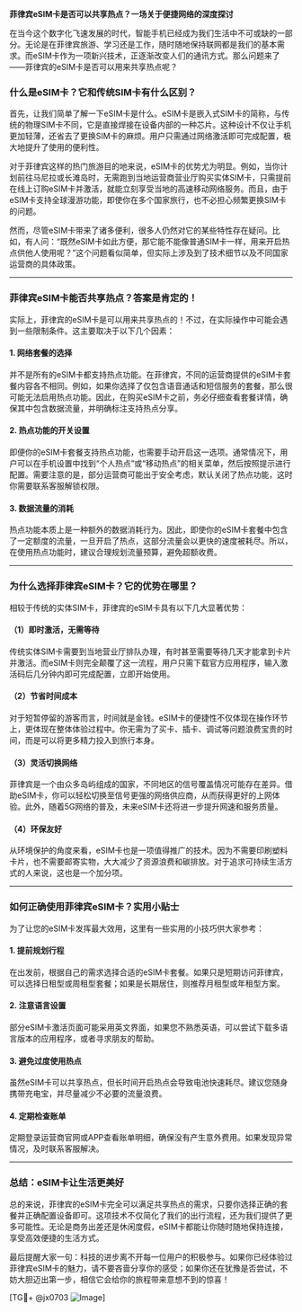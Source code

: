 **菲律宾eSIM卡是否可以共享热点？一场关于便捷网络的深度探讨**

在当今这个数字化飞速发展的时代，智能手机已经成为我们生活中不可或缺的一部分。无论是在菲律宾旅游、学习还是工作，随时随地保持联网都是我们的基本需求。而eSIM卡作为一项新兴技术，正逐渐改变人们的通讯方式。那么问题来了——菲律宾的eSIM卡是否可以用来共享热点呢？

### **什么是eSIM卡？它和传统SIM卡有什么区别？**

首先，让我们简单了解一下eSIM卡是什么。eSIM卡是嵌入式SIM卡的简称，与传统的物理SIM卡不同，它是直接焊接在设备内部的一种芯片。这种设计不仅让手机更加轻薄，还省去了更换SIM卡的麻烦。用户只需通过网络激活即可完成配置，极大地提升了使用的便利性。

对于菲律宾这样的热门旅游目的地来说，eSIM卡的优势尤为明显。例如，当你计划前往马尼拉或长滩岛时，无需跑到当地运营商营业厅购买实体SIM卡，只需提前在线上订购eSIM卡并激活，就能立刻享受当地的高速移动网络服务。而且，由于eSIM卡支持全球漫游功能，即使你在多个国家旅行，也不必担心频繁更换SIM卡的问题。

然而，尽管eSIM卡带来了诸多便利，很多人仍然对它的某些特性存在疑问。比如，有人问：“既然eSIM卡如此方便，那它能不能像普通SIM卡一样，用来开启热点供他人使用呢？”这个问题看似简单，但实际上涉及到了技术细节以及不同国家运营商的具体政策。

---

### **菲律宾eSIM卡能否共享热点？答案是肯定的！**

实际上，菲律宾的eSIM卡是可以用来共享热点的！不过，在实际操作中可能会遇到一些限制条件。这主要取决于以下几个因素：

#### **1. 网络套餐的选择**
并不是所有的eSIM卡都支持热点功能。在菲律宾，不同的运营商提供的eSIM卡套餐内容各不相同。例如，如果你选择了仅包含语音通话和短信服务的套餐，那么很可能无法启用热点功能。因此，在购买eSIM卡之前，务必仔细查看套餐详情，确保其中包含数据流量，并明确标注支持热点分享。

#### **2. 热点功能的开关设置**
即便你的eSIM卡套餐支持热点功能，也需要手动开启这一选项。通常情况下，用户可以在手机设置中找到“个人热点”或“移动热点”的相关菜单，然后按照提示进行配置。需要注意的是，部分运营商可能出于安全考虑，默认关闭了热点功能，这时你需要联系客服解锁权限。

#### **3. 数据流量的消耗**
热点功能本质上是一种额外的数据消耗行为。因此，即使你的eSIM卡套餐中包含了一定额度的流量，一旦开启了热点，这部分流量会以更快的速度被耗尽。所以，在使用热点功能时，建议合理规划流量预算，避免超额收费。

---

### **为什么选择菲律宾eSIM卡？它的优势在哪里？**

相较于传统的实体SIM卡，菲律宾的eSIM卡具有以下几大显著优势：

#### **（1）即时激活，无需等待**
传统实体SIM卡需要到当地营业厅排队办理，有时甚至需要等待几天才能拿到卡片并激活。而eSIM卡则完全颠覆了这一流程，用户只需下载官方应用程序，输入激活码后几分钟内即可完成配置，立即开始使用。

#### **（2）节省时间成本**
对于短暂停留的游客而言，时间就是金钱。eSIM卡的便捷性不仅体现在操作环节上，更体现在整体体验过程中。你无需为了买卡、插卡、调试等问题浪费宝贵的时间，而是可以将更多精力投入到旅行本身。

#### **（3）灵活切换网络**
菲律宾是一个由众多岛屿组成的国家，不同地区的信号覆盖情况可能存在差异。借助eSIM卡，你可以轻松切换至信号更强的网络供应商，从而获得更好的上网体验。此外，随着5G网络的普及，未来eSIM卡还将进一步提升网速和服务质量。

#### **（4）环保友好**
从环境保护的角度来看，eSIM卡也是一项值得推广的技术。因为不需要印刷塑料卡片，也不需要邮寄实物，大大减少了资源浪费和碳排放。对于追求可持续生活方式的人来说，这也是一个加分项。

---

### **如何正确使用菲律宾eSIM卡？实用小贴士**

为了让您的eSIM卡发挥最大效用，这里有一些实用的小技巧供大家参考：

#### **1. 提前规划行程**
在出发前，根据自己的需求选择合适的eSIM卡套餐。如果只是短期访问菲律宾，可以选择日租型或周租型套餐；如果是长期居住，则推荐月租型或年租型方案。

#### **2. 注意语言设置**
部分eSIM卡激活页面可能采用英文界面，如果您不熟悉英语，可以尝试下载多语言版本的应用程序，或者寻求朋友的帮助。

#### **3. 避免过度使用热点**
虽然eSIM卡可以共享热点，但长时间开启热点会导致电池快速耗尽。建议您随身携带充电宝，并尽量减少不必要的流量浪费。

#### **4. 定期检查账单**
定期登录运营商官网或APP查看账单明细，确保没有产生意外费用。如果发现异常情况，及时联系客服解决。

---

### **总结：eSIM卡让生活更美好**

总的来说，菲律宾的eSIM卡完全可以满足共享热点的需求，只要你选择正确的套餐并正确配置设备即可。这项技术不仅简化了我们的出行流程，还为我们提供了更多可能性。无论是商务出差还是休闲度假，eSIM卡都能让你随时随地保持连接，享受高效便捷的生活方式。

最后提醒大家一句：科技的进步离不开每一位用户的积极参与。如果你已经体验过菲律宾eSIM卡的魅力，请不要吝啬分享你的感受；如果你还在犹豫是否尝试，不妨大胆迈出第一步，相信它会给你的旅程带来意想不到的惊喜！

[TG💪+ @jx0703 ![Image](https://github.com/user-attachments/assets/dbca1d08-cadb-493c-b0ec-ad6f7a83f270)]